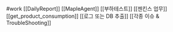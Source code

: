 #work
[[DailyReport]]
[[MapleAgent]]
[[부하테스트]]
[[젠킨스 업무]]
[[get_product_consumption]]
[[로그 또는 DB 추출]]
[[각종 이슈 & TroubleShooting]]


